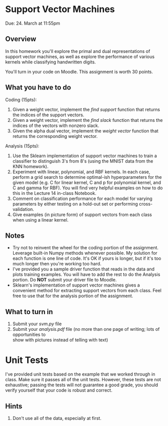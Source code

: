 Support Vector Machines
=

Due: 24. March at 11:55pm 

Overview
--------

In this homework you'll explore the primal and dual representations of support
vector machines, as well as explore the performance of various kernels while 
classifying handwritten digits. 

You'll turn in your code on Moodle.  This assignment is worth 30
points.

What you have to do
----

Coding (15pts):

1.  Given a weight vector, implement the *find support* function that returns the indices of the support vectors.
1.  Given a weight vector, implement the *find slack* function that returns the indices of the vectors with nonzero slack.
1.  Given the alpha dual vector, implement the *weight vector* function that returns the corresponding weight vector.

Analysis (15pts):

1.  Use the Sklearn implementation of support vector machines to train a classifier to distinguish 3's from 8's (using the MNIST data from the KNN homework).
1.  Experiment with linear, polynomial, and RBF kernels.  In each case, perform a grid search to determine optimal-ish hyperparameters
for the given model (e.g. C for linear kernel, C and p for polynomial kernel, and C and gamma for RBF).  You will find very helpful 
examples on how to do this in the Lecture 14 in-class Notebook. 
1.  Comment on classification performance for each model for varying parameters by either testing on a hold-out set or performing 
cross-validation. 
1.  Give examples (in picture form) of support vectors from each class when using a linear kernel.

Notes
-

- Try not to reinvent the wheel for the coding portion of the assignment.  Leverage built-in Numpy methods whenever possible.  My 
solution for each function is one line of code.  It's OK if yours is longer, but if it's too much longer then you're working too hard. 
- I've provided you a sample driver function that reads in the data and plots training examples.  You will have to add the rest to do the Analysis portion.  Do **NOT** submit your driver file to Moodle. 
- Sklearn's implementation of support vector machines gives a convenient method for extracting support vectors from each class.  Feel free to use that for the analysis portion of the assignment.  


What to turn in
-

1.  Submit your _svm.py_ file
1.  Submit your _analysis.pdf_ file (no more than one page of writing; lots of opportunities to  
    show with pictures instead of telling with text)


Unit Tests
=

I've provided unit tests based on the example that we worked through in class.
Make sure it passes all of the unit tests.  However, these tests are not exhaustive; passing the tests will not
guarantee a good grade, you should verify yourself that your code is robust and
correct.


Hints
-

1.  Don't use all of the data, especially at first.  
